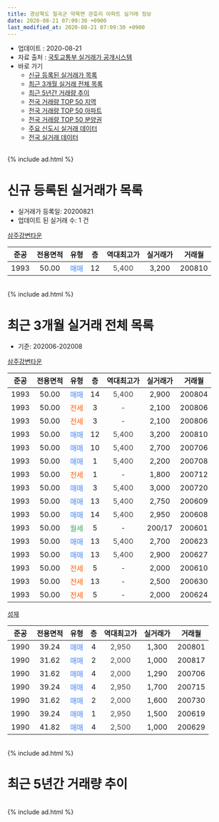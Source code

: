 ```yaml
---
title: 경상북도 칠곡군 약목면 관호리 아파트 실거래 정보
date: 2020-08-21 07:09:30 +0900
last_modified_at: 2020-08-21 07:09:30 +0900
---
```


* 업데이트 : 2020-08-21
* 자료 출처 : [국토교통부 실거래가 공개시스템](http://rt.molit.go.kr)
* 바로 가기
    * [신규 등록된 실거래가 목록](#신규-등록된-실거래가-목록)
    * [최근 3개월 실거래 전체 목록](#최근-3개월-실거래-전체-목록)
    * [최근 5년간 거래량 추이](#최근-5년간-거래량-추이)
    * [전국 거래량 TOP 50 지역](https://inasie.github.io/apt-trade-info/최근-3개월-전국에서-가장-거래가-많이-발생한-지역)
    * [전국 거래량 TOP 50 아파트](https://inasie.github.io/apt-trade-info/최근-3개월-전국에서-가장-거래가-많이-발생한-아파트)
    * [전국 거래량 TOP 50 분양권](https://inasie.github.io/apt-trade-info/최근-3개월-전국에서-가장-거래가-많이-발생한-분양권)
    * [주요 신도시 실거래 데이터](https://inasie.github.io/apt-trade-info/주요-신도시)
    * [전국 실거래 데이터](https://inasie.github.io/apt-trade-info/전국)
<br>
{% include ad.html %}
<br>

# 신규 등록된 실거래가 목록
* 실거래가 등록일: 20200821
* 업데이트 된 실거래 수: 1 건


[삼주강변타운](https://search.naver.com/search.naver?query=%EA%B2%BD%EC%83%81%EB%B6%81%EB%8F%84+%EC%B9%A0%EA%B3%A1%EA%B5%B0+%EC%95%BD%EB%AA%A9%EB%A9%B4+%EA%B4%80%ED%98%B8%EB%A6%AC+%EC%82%BC%EC%A3%BC%EA%B0%95%EB%B3%80%ED%83%80%EC%9A%B4)

|준공|전용면적|유형|층|역대최고가|실거래가|거래월|
|:---:|:---:|:---:|:---:|:---:|:---:|:---:|
|1993|50.00|<span style="color:#4285f3">매매</span>|12|<span style="color:#444444">5,400</span>|3,200|200810|


<br>
{% include ad.html %}
<br>

# 최근 3개월 실거래 전체 목록
* 기준: 202006-202008


[삼주강변타운](https://search.naver.com/search.naver?query=%EA%B2%BD%EC%83%81%EB%B6%81%EB%8F%84+%EC%B9%A0%EA%B3%A1%EA%B5%B0+%EC%95%BD%EB%AA%A9%EB%A9%B4+%EA%B4%80%ED%98%B8%EB%A6%AC+%EC%82%BC%EC%A3%BC%EA%B0%95%EB%B3%80%ED%83%80%EC%9A%B4)

|준공|전용면적|유형|층|역대최고가|실거래가|거래월|
|:---:|:---:|:---:|:---:|:---:|:---:|:---:|
|1993|50.00|<span style="color:#4285f3">매매</span>|14|<span style="color:#444444">5,400</span>|2,900|200804|
|1993|50.00|<span style="color:#ff5a00">전세</span>|3|<span style="color:#444444">-</span>|2,100|200806|
|1993|50.00|<span style="color:#ff5a00">전세</span>|3|<span style="color:#444444">-</span>|2,100|200806|
|1993|50.00|<span style="color:#4285f3">매매</span>|12|<span style="color:#444444">5,400</span>|3,200|200810|
|1993|50.00|<span style="color:#4285f3">매매</span>|10|<span style="color:#444444">5,400</span>|2,700|200706|
|1993|50.00|<span style="color:#4285f3">매매</span>|1|<span style="color:#444444">5,400</span>|2,200|200708|
|1993|50.00|<span style="color:#ff5a00">전세</span>|1|<span style="color:#444444">-</span>|1,800|200712|
|1993|50.00|<span style="color:#4285f3">매매</span>|3|<span style="color:#444444">5,400</span>|3,000|200720|
|1993|50.00|<span style="color:#4285f3">매매</span>|13|<span style="color:#444444">5,400</span>|2,750|200609|
|1993|50.00|<span style="color:#4285f3">매매</span>|14|<span style="color:#444444">5,400</span>|2,950|200608|
|1993|50.00|<span style="color:#34a853">월세</span>|5|<span style="color:#444444">-</span>|200/17|200601|
|1993|50.00|<span style="color:#4285f3">매매</span>|13|<span style="color:#444444">5,400</span>|2,700|200623|
|1993|50.00|<span style="color:#4285f3">매매</span>|13|<span style="color:#444444">5,400</span>|2,900|200627|
|1993|50.00|<span style="color:#ff5a00">전세</span>|5|<span style="color:#444444">-</span>|2,000|200610|
|1993|50.00|<span style="color:#ff5a00">전세</span>|13|<span style="color:#444444">-</span>|2,500|200630|
|1993|50.00|<span style="color:#ff5a00">전세</span>|5|<span style="color:#444444">-</span>|2,000|200624|

[성재](https://search.naver.com/search.naver?query=%EA%B2%BD%EC%83%81%EB%B6%81%EB%8F%84+%EC%B9%A0%EA%B3%A1%EA%B5%B0+%EC%95%BD%EB%AA%A9%EB%A9%B4+%EA%B4%80%ED%98%B8%EB%A6%AC+%EC%84%B1%EC%9E%AC)

|준공|전용면적|유형|층|역대최고가|실거래가|거래월|
|:---:|:---:|:---:|:---:|:---:|:---:|:---:|
|1990|39.24|<span style="color:#4285f3">매매</span>|4|<span style="color:#444444">2,950</span>|1,300|200801|
|1990|31.62|<span style="color:#4285f3">매매</span>|2|<span style="color:#444444">2,000</span>|1,000|200817|
|1990|31.62|<span style="color:#4285f3">매매</span>|4|<span style="color:#444444">2,000</span>|1,290|200706|
|1990|39.24|<span style="color:#4285f3">매매</span>|4|<span style="color:#444444">2,950</span>|1,700|200715|
|1990|31.62|<span style="color:#4285f3">매매</span>|2|<span style="color:#444444">2,000</span>|1,600|200730|
|1990|39.24|<span style="color:#4285f3">매매</span>|1|<span style="color:#444444">2,950</span>|1,500|200619|
|1990|41.82|<span style="color:#4285f3">매매</span>|4|<span style="color:#444444">2,500</span>|1,000|200629|


<br>
{% include ad.html %}
<br>

# 최근 5년간 거래량 추이


<div style="width:100%;">
    <canvas id="deal_progress" height="200"></canvas>
</div>

<script>
new Chart(document.getElementById("deal_progress"), {
    type: 'line',
    data: {
        labels: ['201508','201509','201510','201511','201512','201601','201602','201603','201604','201605','201606','201607','201608','201609','201610','201611','201612','201701','201702','201703','201704','201705','201706','201707','201708','201709','201710','201711','201712','201801','201802','201803','201804','201805','201806','201807','201808','201809','201810','201811','201812','201901','201902','201903','201904','201905','201906','201907','201908','201909','201910','201911','201912','202001','202002','202003','202004','202005','202006','202007','202008'],
        datasets: [{
            label: '매매',
            pointRadius: 1,
            data: [8, 14, 17, 12, 12, 8, 10, 15, 15, 14, 10, 7, 9, 9, 9, 14, 6, 13, 10, 24, 14, 12, 5, 17, 10, 13, 10, 14, 8, 15, 9, 7, 14, 12, 12, 8, 7, 11, 18, 9, 22, 10, 12, 16, 14, 12, 15, 11, 6, 14, 14, 18, 10, 11, 12, 9, 11, 14, 6, 6, 4],
            borderColor: "rgba(255, 201, 14, 1)",
            backgroundColor: "rgba(255, 201, 14, 0.5)",
            fill: false,
            lineTension: 0
        },{
            label: '전월세',
            pointRadius: 1,
            data: [1, 1, 3, 2, 8, 0, 4, 1, 1, 5, 4, 2, 2, 4, 5, 3, 2, 0, 0, 2, 3, 4, 2, 2, 0, 1, 0, 2, 1, 2, 0, 2, 3, 1, 2, 0, 1, 2, 3, 3, 1, 3, 1, 3, 3, 2, 2, 2, 0, 2, 6, 0, 3, 1, 2, 2, 1, 0, 4, 1, 2],
            borderColor: "rgba(0, 141, 185, 1)",
            backgroundColor: "rgba(0, 141, 185, 0.5)",
            fill: false,
            lineTension: 0
        }
        ]
    },
    options: {
        responsive: true,
        title: {
            display: false
        },
        tooltips: {
            mode: 'index',
            intersect: false
        },
        hover: {
            mode: 'nearest',
            intersect: true
        },
        scales: {
            xAxes: [{
                display: true,
                scaleLabel: {
                    display: true,
                    labelString: '년/월'
                }
            }],
            yAxes: [{
                display: true,
                ticks: {
                    suggestedMin: 0,
                },
                scaleLabel: {
                    display: true,
                    labelString: '실거래 수'
                }
            }]
        }
    }
});

</script>


<br>
{% include ad.html %}
<br>

